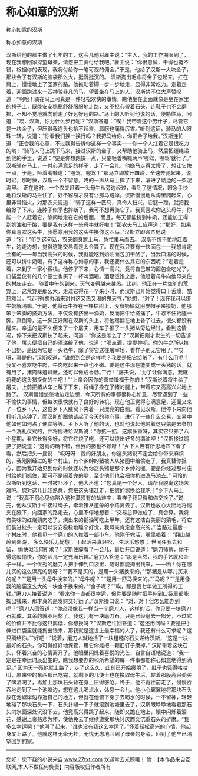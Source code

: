 # 称心如意的汉斯

称心如意的汉斯

称心如意的汉斯 

汉斯给他的雇主做了七年的工，这会儿他对雇主说：“主人，我的工作期限到了，现在我想回家探望母亲，请您把工资付给我吧。”雇主说：“你很忠诚，干得也挺不错，根据你的表现，我将付给你一笔可观的佣金。”于是，他给了汉斯一大块金子，那块金子有汉斯的脑袋那么大，挺沉挺沉的。 
汉斯掏出毛巾将金子包起来，扛在肩上，慢慢地上了回家的路。他拖动着脚一步一步地走，显得非常吃力。走着走着，迎面跑过来一匹神骏非凡的马，望着坐在马上的人，汉斯禁不住大声赞叹道：“啊哈！骑在马上可真是一件轻松欢快的事情，瞧他坐在上面就像是坐在家里的椅子上，既能安安稳稳舒舒服服地走路，又不担心哿着石头，连鞋子也不会磨损，不知不觉地就向前走了好远好远的路。”马上的人听到他说的话，便勒住马，问道：“喂，汉斯，你为什么步行呢？”汉斯答道：“唉！我带着这个劳什子，尽管它是一块金子，但压得我连头也抬不起来，肩膀也痛得厉害。”听到这话，骑马的人眼珠一转，说道：“你看我们换一换行吗？我把马给你，你把金子给我。”汉斯连忙道：“正合我的心意，不过我得告诉你这样一个事实――你一个人扛着它是很吃力的哟！”骑马人马上跳下马来，接过汉斯的金子，又帮助他骑上马，然后把缰绳递到他的手里，说道：“要是你想跑快一点，只要咂着嘴喊两声‘喔驾，喔驾’就行了。” 
汉斯骑在马上，一付心满意足的样子，走了一会儿，他嫌马走得太慢了，想让它快一点，于是，咂着嘴喊道：“喔驾，喔驾！”那马立即放开四蹄，全速奔驰起来。说时迟，那时快，汉斯一个不留意，咚的一声从马上摔了下来，滚进了路边的一条泥沟里。 
正在这时，一个农夫赶着一头母牛从旁边经过，看到了这情况，眼急手快地将汉斯的马拦住了，好不容易才没有让那马跑掉。汉斯慢慢地从沟里爬起来，心里非常恼火，对那农夫说道：“骑了这样一匹马，真令人扫兴，它腿一蹬，就把我给掀了下来，连脖子似乎也摔断了，我可不想再骑它了。我真喜欢你这头母牛，你能一个人赶着它，悠闲地走在它的后面。 
而且，每天都能挤到牛奶，还能加工得到奶油和干酪，要是我有这样一头母牛就好啦！”那农夫马上应声道：“那好，如果你真喜欢这头牛，我愿意用我的这头牛换你这匹马。”汉斯立即兴奋地说道：“行！”听到这句话，农夫翻身跳上马，急忙策马而去。 
汉斯不慌不忙地赶着牛，边走边想，觉得这笔交易真是太合算了。现在我只要有一快面包――我想肯定会有的――每当我高兴的时候，我就能吃到奶油面包加干酪了，当我口渴的时候，还可以挤牛奶喝，有了这样称心如意的事，我还要什么其它的东西呢？”走着走着，来到了一家小客栈。他停了下来，心情一高兴，竟将自己带的面包全吃光了，口袋里仅有的几个便士也买了一杯啤酒喝。酒足饭饱之后，他赶着母牛向他母亲住的村庄走去。 
随着中午的到来，天气变得越来越热。此刻，他正在一片空旷的荒野上，这荒野是那么大，走过它得花一个来小时，而汉斯已开始觉得口干舌燥，酷热难当。“我可得想办法来对付这又热又渴的鬼天气，”他想，“对了！现在我可以挤牛奶解渴嘛。”于是，他将母牛拴在一棵枯树上，没有奶桶就用皮帽子来接奶，他那笨手笨脚的挤奶方法，不仅没有挤出一滴奶，反而把牛给挤痛了，牛忍不住抬腿一脚。真倒霉，这一脚正好踢在汉斯的头上，将他踢翻在地上昏了过去，很久都没有醒来。幸运的是不久便来了一个屠夫，用车子推了一头猪从旁边经过，看到这情况，停下来把汉斯扶了起来，问道：“你这是怎么了？”汉斯把刚才发生的一切告诉了他，屠夫便把自己的酒递给了他，说道：“喝点酒，提提神吧，你的牛之所以挤不出奶，是因为它是一头老牛，除了将它送往屠宰场，看样子别无它用了。”“哎呀，真是的，”汉斯叹道，“谁想到会是这样呢？我要是把它给杀了，有什么用呢？我又不喜欢吃牛肉，牛肉吃起来一点也不嫩。要是这牛现在能变成一头猪的话，就有用了，猪肉味道鲜嫩，还可以做成香肠。”“行！”屠夫说，“为了让你满意，我就将我的这头猪换你的牛吧！”“上帝会因你的善举降福于你的！”汉斯说着将牛给了屠夫，上前把猪从车上解了下来，将绳子拴在了猪的腿上，带着它又高高兴兴地上路了。 
汉斯慢慢悠悠地边走边想，今天所有的事都很称心如意，尽管遇到了一些不愉快的事情，但每次很快就有了良好的转机。现在他正觉得心满意足，迎面又来了一位乡下人，这位乡下人腋窝下夹着一只漂亮的白鹅。看见汉斯，他停下来向他打听几点钟了，而汉斯却跟他谈起了今天的称心事，进行了一些什么交易，交易中他如何如何占了便宜等等。乡下人听了他的话，也对他说起他带着这只鹅是去参加一个洗礼仪式的，并将鹅递给汉斯说：“你掂一掂，这鹅多重呀，其实它只养了八个星期，看它长得多好，将它红烧了吃，还可以烧出好多的鹅油哩！”汉斯接过鹅掂了掂说道：“这鹅的确不错，但我的猪也不赖呀！”乡下人若有所思地四下看了看，然后把头一摇说：“哎呀呀！我的好朋友，你这头猪说不定会给你带来麻烦的，我刚刚经过的那个村庄，有个乡绅的猪被人从猪圈中给偷走了，我真替你担心，因为我开始见到你的时候还以为你这头猪是那个乡绅的呢。要是你经过那村庄时给他们抓住，那可不是闹着完的哟，至少他们也会把你扔进洗马池去。” 
可怜的汉斯听到这话，一时被吓坏了，他大声道：“您真是一个好人，请帮我脱离这场苦难吧。您对这儿比我熟悉，您把这头猪赶走，把您的鹅换给我吧！”乡下人马上说：“我真不忍心见你陷入这种莫须有的劫难中，看样子我只得和你交换了。”说完，他从汉斯手中接过绳子，牵着猪从道旁的小路离去了。汉斯也放心大胆地将鹅夹在腋下，向回家的路走去，心里不停地想着：“交易总算做成了，真合算。我将有美味的红烧鹅肉吃了，烧出来的鹅油可吃上半年，还有这洁白美丽的鹅毛，将它们装进枕头一定可以安安稳稳地睡个好觉，我母亲肯定会高兴的。” 
当路过最后一个村庄时，他看见一个磨刀的人推着一部小车。他刚干完活，嘴里唱着： 
“翻山越岭到处游， 
多么快乐无忧愁； 
干起活来真轻松， 
生活乐悠悠； 
世间任我去和留， 
愉快似我何所求？” 
汉斯住脚看了一会儿，最后开口说道：“磨刀师傅，你干得这般愉快，你的活儿一定充满乐趣。”磨刀人答道：“那是当然，我的手艺就和金子一样，一个优秀的磨刀人把手伸到口袋里，随时都能掏出钱来，――哟！你在哪儿买的这么漂亮的鹅呀？”“我不是买的，是用一头猪换来的。”“那猪是从哪儿买来的呢？”“是用一头母牛换来的。”“母牛呢？” 
“是用一匹马换来的。”“马呢？”“是用像我的脑袋这么大的一块金子换来的。”“金子呢？”“唉，那是我七年做工所得的工钱。”磨刀人接着说道：“看来你一直都很幸运，但你要是随时把手伸到口袋里都能掏出钱来，那才真的是发财交好运了。”汉斯接口说： 
“对，对！但怎么能办到呢？”磨刀人回答道：“你必须像我一样当一个磨刀人，这样的话，你只要一块磨刀石就成，其余的就不用愁了。我这儿有一块磨刀石，只是已经磨去一部分，不过它的价值并不比你这只鹅低，你想换吗？”汉斯连忙回答道：“这还用问吗？要是把手伸进口袋里就能掏出钱来，那我就是这世上最幸福的人了，我还有什么可求呢？这只鹅给你。”“好吧！”说着，磨刀人就地捡了一块粗糙的石头递给汉斯，“这是一块最好的石头，你可得好好地保管，用它你能把一颗旧钉子磨掉。” 
汉斯带着这块石头，怀着兴奋的心情离开了。他眼里闪烁着喜悦的光芒，自言自语地说道：“我一定是在幸运时辰出生的，瞧我想要办的和所希望的每一件事都能称心如意地得到满足。” 
因为天一亮他就上路了，走了这么久，此刻已开始疲倦了，肚子也饿得咕咕叫，原来带的东西都已吃完，就剩下的几便士也在换取母牛后，趁着那股高兴劲买了啤酒喝了，再加上那块石头背在身上压得够呛。终于，他不再往前走了，慢慢吞吞地走到了一个池塘边，想在这儿喝点水，休息一会儿。他小心翼翼地将那块石头放在池塘岸边靠近自己的地方，但就在他俯下身子去喝水的时候，一不留神，轻轻地碰了那块石头一下，石头扑嗵一下子就滚到池塘里去了，汉斯眼睁睁地看着那石头向水面深处沉没下去，他竟高兴得跳了起来。随即又跪在地上，眼中闪烁着泪花，感谢上帝慈悲为怀，使他免去了继续遭受那块讨厌而又沉重石头的折磨。“我多么幸运啊！”他叫了起来，“谁也没有我这么幸运了。”怀着轻松高兴的心情，他起身又上路了。他就这样无牵无挂，无忧无虑地回到了母亲的身旁，回到了他早已渴望回到的家。 

                  
--------------------
您好！您下载的小说来自 www.27txt.com 欢迎常去光顾哦！
附：【本作品来自互联网,本人不做任何负责】内容版权归作者所有